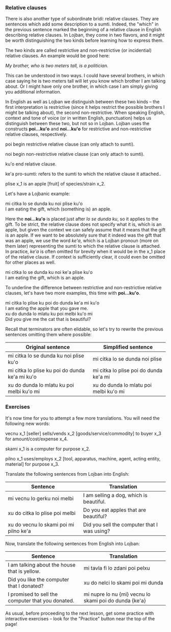 ### Relative clauses

There is also another type of subordinate bridi: relative clauses.
They are sentences which add some description to a sumti.
Indeed, the "which" in the previous sentence marked the beginning of a relative clause in English describing relative clauses.
In Lojban, they come in two flavors, and it might be worth distinguishing the two kinds before learning how to express them.

The two kinds are called restrictive and non-restrictive (or incidential) relative clauses.
An example would be good here:

<span class="hspace"  />_My brother, who is two meters tall, is a politician._

This can be understood in two ways.
I could have several brothers, in which case saying he is two meters tall will let you know which brother I am talking about.
Or I might have only one brother, in which case I am simply giving you additional information.

In English as well as Lojban we distinguish between these two kinds &ndash; the first interpretation is restrictive (since it helps restrict the possible brothers I might be talking about), the second non-restrictive.
When speaking English, context and tone of voice (or in written English, punctuation) helps us distinguish between these two, but not so in Lojban.
Lojban uses the constructs **poi...ku'o** and **noi…ku'o** for restrictive and non-restrictive relative clauses, respectively.

<span class="definition-head">poi</span> begin restrictive relative clause (can only attach to sumti).

<span class="definition-head">noi</span> begin non-restrictive relative clause (can only attach to sumti).

<span class="definition-head">ku'o</span> end relative clause.

<span class="definition-head">ke'a</span> pro-sumti: refers to the sumti to which the relative clause it attached..

<span class="definition-head">plise</span> x_1 is an apple [fruit] of species/strain x_2.

Let's have a Lojbanic example:

<div class="translation-source">
mi citka lo se dunda ku noi plise ku'o
</div>
<div class="translation-target">
I am eating the gift, which (something is) an apple.
</div>

Here the **noi...ku'o** is placed just after _lo se dunda ku_, so it applies to the gift.
To be strict, the relative clause does not specify what it is, which is an apple, but given the context we can safely assume that it means that the gift is an apple.
If we want to be absolutely sure that it indeed was the gift that was an apple, we use the word _ke'a_, which is a Lojban pronoun (more on them later) representing the sumti to which the relative clause is attached.
In practice, _ke'a_ is often omitted for brevity when it would be in the x_1 place of the relative clause.
If context is sufficiently clear, it could even be omitted for other places as well.

<div class="translation-source">
mi citka lo se dunda ku noi ke'a plise ku'o
</div>
<div class="translation-target">
I am eating the gift, which is an apple.
</div>

To underline the difference between restrictive and non-restrictive relative clauses, let's have two more examples, this time with **poi...ku'o**.

<div class="translation-source">
mi citka lo plise ku poi do dunda ke'a mi ku'o
</div>
<div class="translation-target">
I am eating the apple that you gave me.
</div>

<div class="translation-source">
xu do dunda lo mlatu ku poi melbi ku'o mi
</div>
<div class="translation-target">
Did you give me the cat that is beautiful?
</div>

Recall that terminators are often elidable, so let's try to rewrite the previous sentences omitting them where possible:

|Original sentence|Simplified sentence|
|-----------------|-------------------|
|mi citka lo se dunda ku noi plise ku'o|mi citka lo se dunda noi plise|
|mi citka lo plise ku poi do dunda ke'a mi ku'o|mi citka lo plise poi do dunda ke'a mi|
|xu do dunda lo mlatu ku poi melbi ku'o mi|xu do dunda lo mlatu poi melbi ku'o mi|

<!--
|Original sentence|Simplified sentence|Translation|
|-----------------|-------------------|-----------|
|mi citka lo se dunda ku noi plise ku'o|mi citka lo se dunda noi plise|I am eating the gift, which is an apple.|
|mi citka lo plise ku poi do dunda ke'a mi ku'o|mi citka lo plise poi do dunda ke'a mi|I am eating the apple that you gave me.|
|xu do dunda lo mlatu ku poi melbi ku'o mi|xu do dunda lo mlatu poi melbi ku'o mi|Did you give me the cat that is beautiful?|
-->

### Exercises

It's now time for you to attempt a few more translations.
You will need the following new words:

<span class="definition-head">vecnu</span> x_1 [seller] sells/vends x_2 [goods/service/commodity] to buyer x_3 for amount/cost/expense x_4.

<span class="definition-head">skami</span> x_1 is a computer for purpose x_2.

<span class="definition-head">pilno</span> x_1 uses/employs x_2 [tool, apparatus, machine, agent, acting entity, material] for purpose x_3.

Translate the following sentences from Lojban into English:

|Sentence|Translation|
|--------|-----------|
|mi vecnu lo gerku noi melbi|<span class="spoiler-answer">I am selling a dog, which is beautiful.</span>|
|xu do citka lo plise poi melbi|<span class="spoiler-answer">Do you eat apples that are beautiful?</span>|
|xu do vecnu lo skami poi mi pilno ke'a|<span class="spoiler-answer">Did you sell the computer that I was using?</span>|

Now, translate the following sentences from English into Lojban:

|Sentence|Translation|
|--------|-----------|
|I am talking about the house that is yellow.|<span class="spoiler-answer">mi tavla fi lo zdani poi pelxu</span>|
|Did you like the computer that I donated?|<span class="spoiler-answer">xu do nelci lo skami poi mi dunda</span>|
|I promised to sell the computer that you donated.|<span class="spoiler-answer">mi nupre lo nu {mi} vecnu lo skami poi do dunda {ke'a}</span>|

As usual, before proceeding to the next lesson, get some practice with interactive exercises &ndash; look for the "Practice" button near the top of the page!
